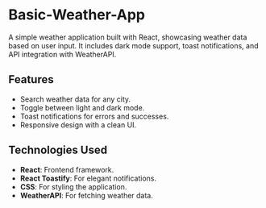 # Basic-Weather-App

A simple weather application built with React, showcasing weather data based on user input. It includes dark mode support, toast notifications, and API integration with WeatherAPI.

## Features

- Search weather data for any city.
- Toggle between light and dark mode.
- Toast notifications for errors and successes.
- Responsive design with a clean UI.

## Technologies Used

- **React**: Frontend framework.
- **React Toastify**: For elegant notifications.
- **CSS**: For styling the application.
- **WeatherAPI**: For fetching weather data.
